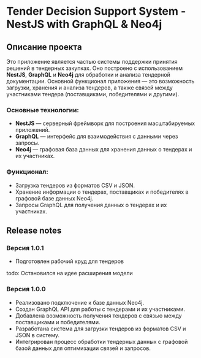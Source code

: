 # Tender Decision Support System - NestJS with GraphQL & Neo4j

## Описание проекта

Это приложение является частью системы поддержки принятия решений в тендерных закупках. Оно построено с использованием **NestJS**, **GraphQL** и **Neo4j** для обработки и анализа тендерной документации. Основной функционал приложения — это возможность загрузки, хранения и анализа тендеров, а также связей между участниками тендера (поставщиками, победителями и другими).

### Основные технологии:

- **NestJS** — серверный фреймворк для построения масштабируемых приложений.
- **GraphQL** — интерфейс для взаимодействия с данными через запросы.
- **Neo4j** — графовая база данных для хранения данных о тендерах и их участниках.

### Функционал:

- Загрузка тендеров из форматов CSV и JSON.
- Хранение информации о тендерах, поставщиках и победителях в графовой базе данных Neo4j.
- Запросы GraphQL для получения данных о тендерах и их участниках.

## Release notes

### Версия 1.0.1

- Подготовлен рабочий круд для тендеров

todo: Остановился на идее расширения модели

### Версия 1.0.0

- Реализовано подключение к базе данных Neo4j.
- Создан GraphQL API для работы с тендерами и их участниками.
- Добавлена возможность получения тендеров с связью между поставщиками и победителями.
- Разработана система для загрузки тендеров из форматов CSV и JSON в систему.
- Интегрирован процесс обработки тендерных данных с графовой базой данных для оптимизации связей и запросов.
